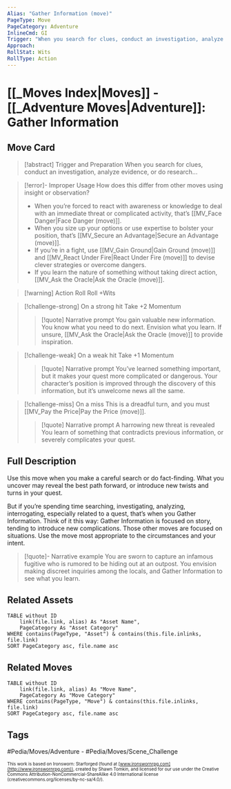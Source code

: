 ```yaml
---
Alias: "Gather Information (move)"
PageType: Move
PageCategory: Adventure
InlineCmd: GI
Trigger: "When you search for clues, conduct an investigation, analyze evidence, or do research"
Approach: 
RollStat: Wits
RollType: Action
---
```

# [[_Moves Index|Moves]] - [[_Adventure Moves|Adventure]]: Gather Information

## Move Card
>[!abstract]  Trigger and Preparation
>When you search for clues, conduct an investigation, analyze evidence, or do research...

> [!error]- Improper Usage
> How does this differ from other moves using insight or observation? 
> * When you’re forced to react with awareness or knowledge to deal with an immediate threat or complicated activity, that’s [[MV_Face Danger|Face Danger (move)]].
> * When you size up your options or use expertise to bolster your position, that’s [[MV_Secure an Advantage|Secure an Advantage (move)]].
> * If you’re in a fight, use [[MV_Gain Ground|Gain Ground (move)]] and [[MV_React Under Fire|React Under Fire (move)]] to devise clever strategies or overcome dangers. 
> * If you learn the nature of something without taking direct action, [[MV_Ask the Oracle|Ask the Oracle (move)]].

> [!warning] Action Roll
> Roll +Wits

> [!challenge-strong] On a strong hit
>  Take +2 Momentum
> > [!quote] Narrative prompt
> > You gain valuable new information. You know what you need to do next. Envision what you learn.  If unsure, [[MV_Ask the Oracle|Ask the Oracle (move)]] to provide inspiration.

> [!challenge-weak] On a weak hit
> Take +1 Momentum
> > [!quote] Narrative prompt
> > You’ve learned something important, but it makes your quest more complicated or dangerous. 
> > Your character’s position is improved through the discovery of this information, but it’s unwelcome news all the same.

> [!challenge-miss] On a miss
> This is a dreadful turn, and you must [[MV_Pay the Price|Pay the Price (move)]].
> > [!quote] Narrative prompt
> > A harrowing new threat is revealed
> > You learn of something that contradicts previous information, or severely complicates your quest. 

## Full Description
Use this move when you make a careful search or do fact-finding. What you uncover may reveal the best path forward, or introduce new twists and turns in your quest.

But if you’re spending time searching, investigating, analyzing, interrogating, especially related to a quest, that’s when you Gather Information. Think of it this way: Gather Information is focused on story, tending to introduce new complications. Those other moves are focused on situations. Use the move most appropriate to the circumstances and your intent.

> [!quote]- Narrative example
> You are sworn to capture an infamous fugitive who is rumored to be hiding out at an outpost. You envision making discreet inquiries among the locals, and Gather Information to see what you learn.

## Related Assets
```dataview
TABLE without ID
	link(file.link, alias) As "Asset Name",
	PageCategory As "Asset Category"
WHERE contains(PageType, "Asset") & contains(this.file.inlinks, file.link)
SORT PageCategory asc, file.name asc
```

## Related Moves
```dataview
TABLE without ID
	link(file.link, alias) As "Move Name",
	PageCategory As "Move Category"
WHERE contains(PageType, "Move") & contains(this.file.inlinks, file.link)
SORT PageCategory asc, file.name asc
```

## Tags
#Pedia/Moves/Adventure - #Pedia/Moves/Scene_Challenge 

<font size=-2>This work is based on Ironsworn: Starforged (found at [www.ironswornrpg.com](http://www.ironswornrpg.com)), created by Shawn Tomkin, and licensed for our use under the Creative Commons Attribution-NonCommercial-ShareAlike 4.0 International license  (creativecommons.org/licenses/by-nc-sa/4.0/).</font>